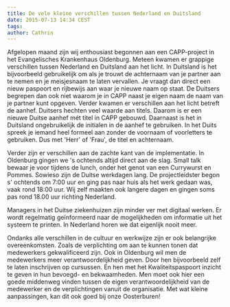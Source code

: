 ```yaml
---
title: De vele kleine verschillen tussen Nederland en Duitsland
date: 2015-07-13 14:34 CEST
tags:
author: Cathrin
---
```


Afgelopen maand zijn wij enthousiast begonnen aan een CAPP-project in het Evangelisches Krankenhaus Oldenburg. Meteen kwamen er grappige verschillen tussen Nederland en Duitsland aan het licht. In Duitsland is het bijvoorbeeld gebruikelijk om als je trouwt de achternaam van je partner aan te nemen en je meisjesnaam te laten vervallen. Je vraagt dan direct een nieuw paspoort en rijbewijs aan waar je nieuwe naam op staat. De Duitsers begrepen dan ook niet waarom je in CAPP naast je eigen naam de naam van je partner kunt opgeven. Verder kwamen er verschillen aan het licht betreft de aanhef. Duitsers hechten veel waarde aan titels. Daarom is er een nieuwe Duitse aanhef mét titel in CAPP gebouwd. Daarnaast is het in Duitsland ongebruikelijk de initialen in de aanhef te gebruiken. In het Duits spreek je iemand heel formeel aan zonder de voornaam of voorletters te gebruiken. Dus met 'Herr' of 'Frau', de titel en achternaam. 

Verder zijn er verschillen aan de zachte kant van de implementatie. In Oldenburg gingen we 's ochtends altijd direct aan de slag. Small talk bewaar je voor tijdens de lunch, onder het genot van een Currywurst en Pommes. Sowieso zijn de Duitse werkdagen lang. De projectleidster begon s' ochtends om 7:00 uur en ging pas naar huis als het werk gedaan was, vaak rond 18:00 uur. Wij zelf maakten ook langere dagen en gingen soms pas rond 18.00 uur richting Nederland.

Managers in het Duitse ziekenhuizen zijn minder ver met digitaal werken. Er wordt regelmatig geïnformeerd naar de mogelijkheden om informatie uit het systeem te printen. In Nederland horen we dat eigenlijk nooit meer. 

Ondanks alle verschillen in de cultuur en werkwijze zijn er ook belangrijke overeenkomsten. Zoals de verplichting om aan te kunnen tonen dat medewerkers gekwalificeerd zijn. Ook in Oldenburg wil men de medewerkers meer verantwoordelijkheid geven. Door hen bijvoorbeeld zelf te laten inschrijven op cursussen. En hen met het Kwaliteitspaspoort inzicht te geven in hun bevoegd- en bekwaamheden. Men moet ook hier een goede middenweg vinden tussen de eigen verantwoordelijkheid van de medewerker en de verplichtingen vanuit de organisatie. Met wat kleine aanpassingen, kan dit ook goed bij onze Oosterburen!
